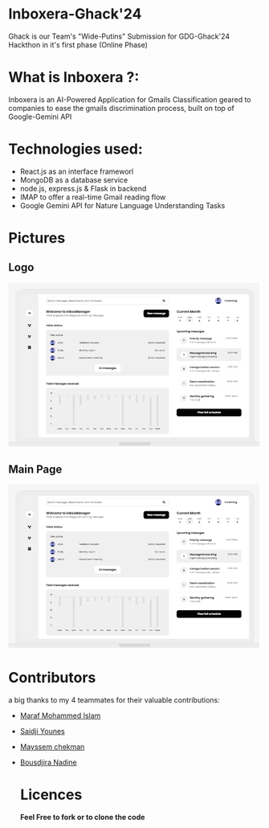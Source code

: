# Inboxera-Ghack'24
Ghack is our Team's "Wide-Putins" Submission for GDG-Ghack'24 Hackthon in it's first phase (Online Phase)

# What is Inboxera ?:
Inboxera is an AI-Powered Application for Gmails Classification geared to companies to ease the gmails discrimination process, built on top of Google-Gemini API

# Technologies used:
- React.js as an interface frameworl
- MongoDB as a database service
- node.js, express.js & Flask in backend
- IMAP to offer a real-time Gmail reading flow  
- Google Gemini API for Nature Language Understanding Tasks

# Pictures

## Logo
![LOGO](https://github.com/Kind-Unes/GDG-Ghack-24/blob/master/screenshots/image.png)
## Main Page
![Main](https://github.com/Kind-Unes/GDG-Ghack-24/blob/master/screenshots/image.png)

# Contributors
a big thanks to my 4 teammates for their valuable contributions:

- [Maraf Mohammed Islam](https://github.com/marafmohamed)
- [Saidji Younes]()
- [Mayssem chekman]()
- [Bousdjira Nadine]()

  # Licences
  **Feel Free to fork or to clone the code**
